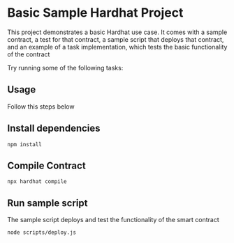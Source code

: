 # Basic Sample Hardhat Project

This project demonstrates a basic Hardhat use case. It comes with a sample contract, a test for that contract, a sample script that deploys that contract, and an example of a task implementation, which tests the basic functionality of the contract

Try running some of the following tasks:

## Usage

Follow this steps below

## Install dependencies

```shell
npm install
```

## Compile Contract

```shell
npx hardhat compile
```

## Run sample script

The sample script deploys and test the functionality of the smart contract

```shell
node scripts/deploy.js
```

